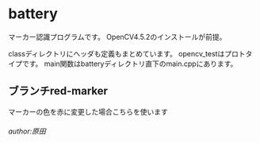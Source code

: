 # battery

マーカー認識プログラムです。
OpenCV4.5.2のインストールが前提。

classディレクトリにヘッダも定義もまとめています。
opencv_testはプロトタイプです。
main関数はbatteryディレクトリ直下のmain.cppにあります。

## ブランチred-marker

マーカーの色を赤に変更した場合こちらを使います

###### author:原田
